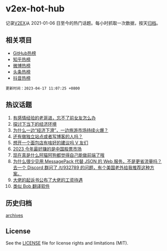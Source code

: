 # v2ex-hot-hub

 记录[V2EX](https://www.v2ex.com/)从 2021-01-06 日至今的热门话题。每小时抓取一次数据，按天[归档](archives)。
 
 ## 相关项目

- [GitHub热榜](https://github.com/lonnyzhang423/github-hot-hub)
- [知乎热榜](https://github.com/lonnyzhang423/zhihu-hot-hub)
- [微博热榜](https://github.com/lonnyzhang423/weibo-hot-hub)
- [头条热榜](https://github.com/lonnyzhang423/toutiao-hot-hub)
- [抖音热榜](https://github.com/lonnyzhang423/douyin-hot-hub)


 `更新时间：2023-04-17 11:07:25 +0800`

## 热议话题

1. [有感情经验的老哥进，忘不了前女友怎么办](https://www.v2ex.com/t/932912)
1. [探讨下当下的经济环境](https://www.v2ex.com/t/932889)
1. [为什么一边“经济下滑”，一边旅游市场持续火爆？](https://www.v2ex.com/t/933053)
1. [还有做独立站点或者写博客的人吗？](https://www.v2ex.com/t/932931)
1. [想开一个面包店有啥好的建议吗 V 友们](https://www.v2ex.com/t/933044)
1. [2023 今年最好赚的是中国股票市场](https://www.v2ex.com/t/932880)
1. [现在真是什么阿猫阿狗都觉得自己能做前端了哦](https://www.v2ex.com/t/933052)
1. [为什么很少见用 MessagePack 代替 JSON 的 Web 服务，不是更省流量吗？去一个 Discord 群问了 /t/932789 的问题，有个美国老外给我推荐这种方案。](https://www.v2ex.com/t/932879)
1. [大佬的起诉书公布了大佬的工资待遇](https://www.v2ex.com/t/933037)
1. [类似 Bob 翻译软件](https://www.v2ex.com/t/932954)

## 历史归档

[archives](archives)

## License

See the [LICENSE](LICENSE) file for license rights and limitations (MIT).
